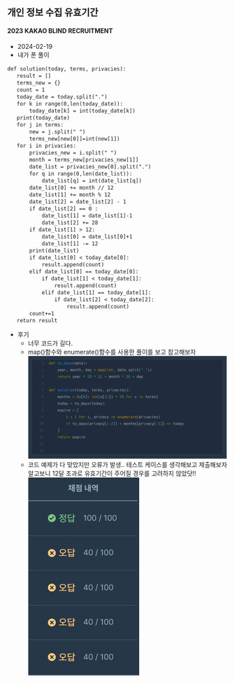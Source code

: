## 개인 정보 수집 유효기간  
#### 2023 KAKAO BLIND RECRUITMENT  

* 2024-02-19  
* 내가 푼 풀이  
 ```
def solution(today, terms, privacies):
    result = []
    terms_new = {}
    count = 1
    today_date = today.split(".")
    for k in range(0,len(today_date)):
        today_date[k] = int(today_date[k])
    print(today_date)
    for j in terms:
        new = j.split(" ")
        terms_new[new[0]]=int(new[1])
    for i in privacies:
        privacies_new = i.split(" ")
        month = terms_new[privacies_new[1]]
        date_list = privacies_new[0].split(".")
        for q in range(0,len(date_list)):
            date_list[q] = int(date_list[q])
        date_list[0] += month // 12
        date_list[1] += month % 12
        date_list[2] = date_list[2] - 1
        if date_list[2] == 0 :
            date_list[1] = date_list[1]-1
            date_list[2] += 28
        if date_list[1] > 12:
            date_list[0] = date_list[0]+1
            date_list[1] -= 12
        print(date_list)
        if date_list[0] < today_date[0]:
            result.append(count)
        elif date_list[0] == today_date[0]:
            if date_list[1] < today_date[1]:
                result.append(count)
            elif date_list[1] == today_date[1]:
                if date_list[2] < today_date[2]:
                    result.append(count)
        count+=1
    return result
 ```

 * 후기  
    * 너무 코드가 길다.
    * map()함수와 enumerate()함수를 사용한 풀이를 보고 참고해보자  
        <img src="./img/image1.png">
    * 코드 예제가 다 맞았지만 오류가 발생.. 테스트 케이스를 생각해보고 제출해보자  
      알고보니 12달 초과로 유효기간이 주어질 경우를 고려하지 않았닷!!  
        <img src="./img/image2.png">
